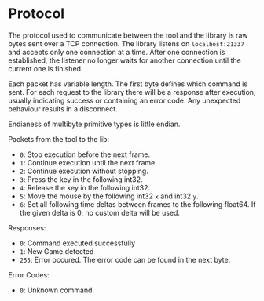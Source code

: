# Protocol

The protocol used to communicate between the tool and the library is raw bytes
  sent over a TCP connection.
The library listens on `localhost:21337` and accepts only one connection at a
  time.
After one connection is established, the listener no longer waits for another
  connection until the current one is finished.
  
Each packet has variable length.
The first byte defines which command is sent.
For each request to the library there will be a response after execution,
  usually indicating success or containing an error code.
Any unexpected behaviour results in a disconnect.

Endianess of multibyte primitive types is little endian.

Packets from the tool to the lib:

* `0`: Stop execution before the next frame.
* `1`: Continue execution until the next frame.
* `2`: Continue execution without stopping.
* `3`: Press the key in the following int32.
* `4`: Release the key in the following int32.
* `5`: Move the mouse by the following int32 `x` and int32 `y`.
* `6`: Set all following time deltas between frames to the following float64.
        If the given delta is 0, no custom delta will be used.

Responses:
* `0`: Command executed successfully
* `1`: New Game detected
* `255`: Error occured. The error code can be found in the next byte.

Error Codes:
* `0`: Unknown command.

